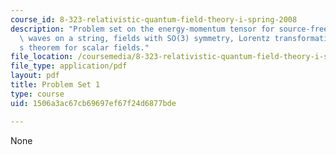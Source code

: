 ```yaml
---
course_id: 8-323-relativistic-quantum-field-theory-i-spring-2008
description: "Problem set on the energy-momentum tensor for source-free electrodynamics,\
  \ waves on a string, fields with SO(3) symmetry, Lorentz transformations, and Noether\u2019\
  s theorem for scalar fields."
file_location: /coursemedia/8-323-relativistic-quantum-field-theory-i-spring-2008/1506a3ac67cb69697ef67f24d6877bde_ft1ps01_08_1.pdf
file_type: application/pdf
layout: pdf
title: Problem Set 1
type: course
uid: 1506a3ac67cb69697ef67f24d6877bde

---
```

None